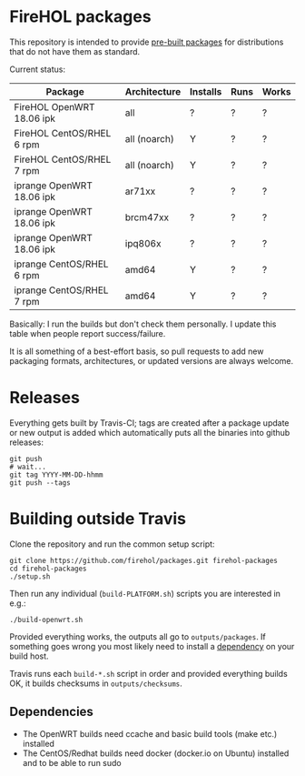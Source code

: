# FireHOL packages

This repository is intended to provide
[pre-built packages](https://github.com/firehol/packages/releases/latest)
for distributions that do not have them as standard.

Current status:

Package                   | Architecture     |  Installs  |  Runs  |  Works
------------------------- | ---------------- | ---------- | ------ | -------
FireHOL OpenWRT 18.06 ipk | all              |     ?      |   ?    |    ?
FireHOL CentOS/RHEL 6 rpm | all (noarch)     |     Y      |   ?    |    ?
FireHOL CentOS/RHEL 7 rpm | all (noarch)     |     Y      |   ?    |    ?
iprange OpenWRT 18.06 ipk | ar71xx           |     ?      |   ?    |    ?
iprange OpenWRT 18.06 ipk | brcm47xx         |     ?      |   ?    |    ?
iprange OpenWRT 18.06 ipk | ipq806x          |     ?      |   ?    |    ?
iprange CentOS/RHEL 6 rpm | amd64            |     Y      |   ?    |    ?
iprange CentOS/RHEL 7 rpm | amd64            |     Y      |   ?    |    ?

Basically: I run the builds but don't check them personally. I update this
table when people report success/failure.

It is all something of a best-effort basis, so pull requests to add new
packaging formats, architectures, or updated versions are always welcome.

# Releases

Everything gets built by Travis-CI; tags are created after a package
update or new output is added which automatically puts all the
binaries into github releases:

~~~~
git push
# wait...
git tag YYYY-MM-DD-hhmm
git push --tags
~~~~

# Building outside Travis

Clone the repository and run the common setup script:

~~~~
git clone https://github.com/firehol/packages.git firehol-packages
cd firehol-packages
./setup.sh
~~~~

Then run any individual (`build-PLATFORM.sh`) scripts you are interested
in e.g.:

~~~~
./build-openwrt.sh
~~~~

Provided everything works, the outputs all go to `outputs/packages`.
If something goes wrong you most likely need to install a
[dependency](#dependencies) on your build host.

Travis runs each `build-*.sh` script in order and provided everything
builds OK, it builds checksums in `outputs/checksums`.

## Dependencies

* The OpenWRT builds need ccache and basic build tools (make etc.) installed
* The CentOS/Redhat builds need docker (docker.io on Ubuntu) installed
  and to be able to run sudo
